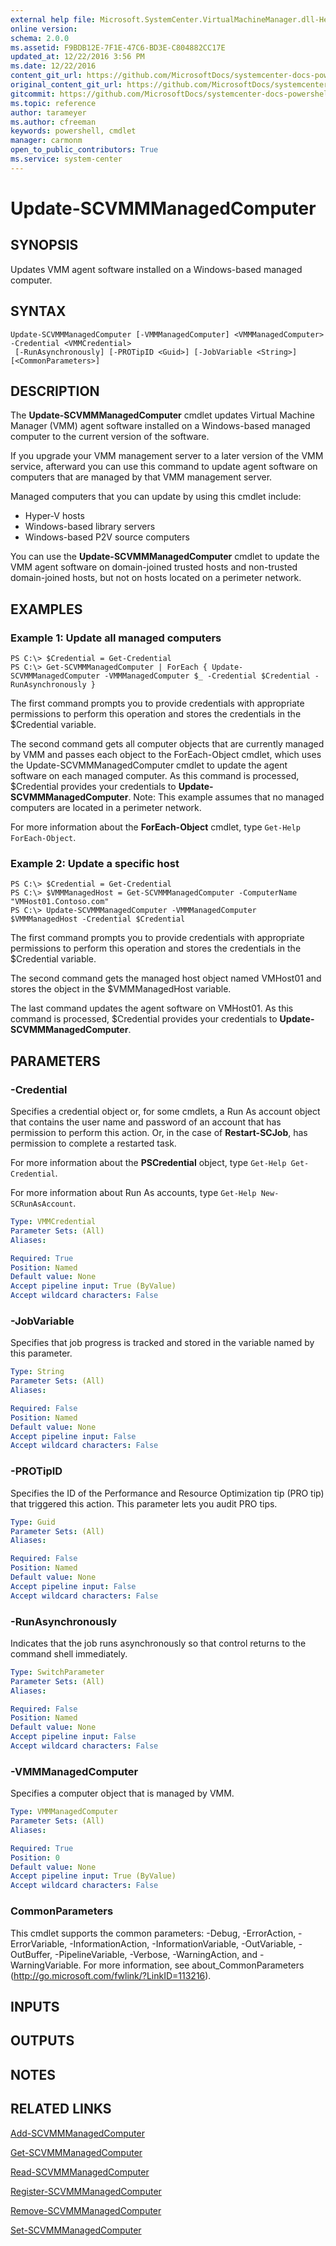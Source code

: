 ```yaml
---
external help file: Microsoft.SystemCenter.VirtualMachineManager.dll-Help.xml
online version: 
schema: 2.0.0
ms.assetid: F9BDB12E-7F1E-47C6-BD3E-C804882CC17E
updated_at: 12/22/2016 3:56 PM
ms.date: 12/22/2016
content_git_url: https://github.com/MicrosoftDocs/systemcenter-docs-powershell/blob/master/systemcenter-cmdlets/SystemCenter2016/VirtualMachineManager/vlatest/Update-SCVMMManagedComputer.md
original_content_git_url: https://github.com/MicrosoftDocs/systemcenter-docs-powershell/blob/master/systemcenter-cmdlets/SystemCenter2016/VirtualMachineManager/vlatest/Update-SCVMMManagedComputer.md
gitcommit: https://github.com/MicrosoftDocs/systemcenter-docs-powershell/blob/96e5647587661652225fbdd2c797cd4d59d542bc/systemcenter-cmdlets/SystemCenter2016/VirtualMachineManager/vlatest/Update-SCVMMManagedComputer.md
ms.topic: reference
author: tarameyer
ms.author: cfreeman
keywords: powershell, cmdlet
manager: carmonm
open_to_public_contributors: True
ms.service: system-center
---
```


# Update-SCVMMManagedComputer

## SYNOPSIS
Updates VMM agent software installed on a Windows-based managed computer.

## SYNTAX

```
Update-SCVMMManagedComputer [-VMMManagedComputer] <VMMManagedComputer> -Credential <VMMCredential>
 [-RunAsynchronously] [-PROTipID <Guid>] [-JobVariable <String>] [<CommonParameters>]
```

## DESCRIPTION
The **Update-SCVMMManagedComputer** cmdlet updates Virtual Machine Manager (VMM) agent software installed on a Windows-based managed computer to the current version of the software.

If you upgrade your VMM management server to a later version of the VMM service, afterward you can use this command to update agent software on computers that are managed by that VMM management server.

Managed computers that you can update by using this cmdlet include: 


- Hyper-V hosts
- Windows-based library servers
- Windows-based P2V source computers

You can use the **Update-SCVMMManagedComputer** cmdlet to update the VMM agent software on domain-joined trusted hosts and non-trusted domain-joined hosts, but not on hosts located on a perimeter network.

## EXAMPLES

### Example 1: Update all managed computers
```
PS C:\> $Credential = Get-Credential
PS C:\> Get-SCVMMManagedComputer | ForEach { Update-SCVMMManagedComputer -VMMManagedComputer $_ -Credential $Credential -RunAsynchronously }
```

The first command prompts you to provide credentials with appropriate permissions to perform this operation and stores the credentials in the $Credential variable.

The second command gets all computer objects that are currently managed by VMM and passes each object to the ForEach-Object cmdlet, which uses the Update-SCVMMManagedComputer cmdlet to update the agent software on each managed computer.
As this command is processed, $Credential provides your credentials to **Update-SCVMMManagedComputer**.
Note: This example assumes that no managed computers are located in a perimeter network.

For more information about the **ForEach-Object** cmdlet, type `Get-Help ForEach-Object`.

### Example 2: Update a specific host
```
PS C:\> $Credential = Get-Credential
PS C:\> $VMMManagedHost = Get-SCVMMManagedComputer -ComputerName "VMHost01.Contoso.com"
PS C:\> Update-SCVMMManagedComputer -VMMManagedComputer $VMMManagedHost -Credential $Credential
```

The first command prompts you to provide credentials with appropriate permissions to perform this operation and stores the credentials in the $Credential variable.

The second command gets the managed host object named VMHost01 and stores the object in the $VMMManagedHost variable.

The last command updates the agent software on VMHost01.
As this command is processed, $Credential provides your credentials to **Update-SCVMMManagedComputer**.

## PARAMETERS

### -Credential
Specifies a credential object or, for some cmdlets, a Run As account object that contains the user name and password of an account that has permission to perform this action.
Or, in the case of **Restart-SCJob**, has permission to complete a restarted task.

For more information about the **PSCredential** object, type `Get-Help Get-Credential`.

For more information about Run As accounts, type `Get-Help New-SCRunAsAccount`.

```yaml
Type: VMMCredential
Parameter Sets: (All)
Aliases: 

Required: True
Position: Named
Default value: None
Accept pipeline input: True (ByValue)
Accept wildcard characters: False
```

### -JobVariable
Specifies that job progress is tracked and stored in the variable named by this parameter.

```yaml
Type: String
Parameter Sets: (All)
Aliases: 

Required: False
Position: Named
Default value: None
Accept pipeline input: False
Accept wildcard characters: False
```

### -PROTipID
Specifies the ID of the Performance and Resource Optimization tip (PRO tip) that triggered this action.
This parameter lets you audit PRO tips.

```yaml
Type: Guid
Parameter Sets: (All)
Aliases: 

Required: False
Position: Named
Default value: None
Accept pipeline input: False
Accept wildcard characters: False
```

### -RunAsynchronously
Indicates that the job runs asynchronously so that control returns to the command shell immediately.

```yaml
Type: SwitchParameter
Parameter Sets: (All)
Aliases: 

Required: False
Position: Named
Default value: None
Accept pipeline input: False
Accept wildcard characters: False
```

### -VMMManagedComputer
Specifies a computer object that is managed by VMM.

```yaml
Type: VMMManagedComputer
Parameter Sets: (All)
Aliases: 

Required: True
Position: 0
Default value: None
Accept pipeline input: True (ByValue)
Accept wildcard characters: False
```

### CommonParameters
This cmdlet supports the common parameters: -Debug, -ErrorAction, -ErrorVariable, -InformationAction, -InformationVariable, -OutVariable, -OutBuffer, -PipelineVariable, -Verbose, -WarningAction, and -WarningVariable. For more information, see about_CommonParameters (http://go.microsoft.com/fwlink/?LinkID=113216).

## INPUTS

## OUTPUTS

## NOTES

## RELATED LINKS

[Add-SCVMMManagedComputer](xref:SystemCenter2016/VirtualMachineManager/vlatest/Add-SCVMMManagedComputer.md)

[Get-SCVMMManagedComputer](xref:SystemCenter2016/VirtualMachineManager/vlatest/Get-SCVMMManagedComputer.md)

[Read-SCVMMManagedComputer](xref:SystemCenter2016/VirtualMachineManager/vlatest/Read-SCVMMManagedComputer.md)

[Register-SCVMMManagedComputer](xref:SystemCenter2016/VirtualMachineManager/vlatest/Register-SCVMMManagedComputer.md)

[Remove-SCVMMManagedComputer](xref:SystemCenter2016/VirtualMachineManager/vlatest/Remove-SCVMMManagedComputer.md)

[Set-SCVMMManagedComputer](xref:SystemCenter2016/VirtualMachineManager/vlatest/Set-SCVMMManagedComputer.md)


